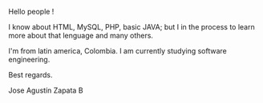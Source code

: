 Hello people !

I know about HTML, MySQL, PHP, basic JAVA; but I in the process to learn more about that lenguage and many others.

I'm from latin america, Colombia. I am currently studying software engineering. 

Best regards.

Jose Agustín Zapata B

